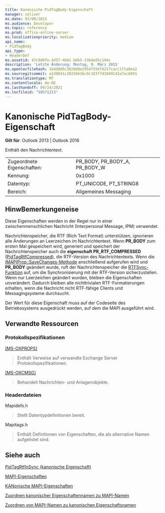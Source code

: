 ```yaml
---
title: Kanonische PidTagBody-Eigenschaft
manager: soliver
ms.date: 03/09/2015
ms.audience: Developer
ms.topic: reference
ms.prod: office-online-server
ms.localizationpriority: medium
api_name:
- PidTagBody
api_type:
- HeaderDef
ms.assetid: 47c0d0fe-4d57-4b81-bdb5-336de85c194c
description: 'Letzte Änderung: Montag, 9. März 2015'
ms.openlocfilehash: 1b4d8d6c3820d0e2954f556f6217cacc1f1a0ea2
ms.sourcegitcommit: a1d9041c20256616c9c183f7d1049142a7ac6991
ms.translationtype: MT
ms.contentlocale: de-DE
ms.lasthandoff: 09/24/2021
ms.locfileid: "59571213"
---
```

# <a name="pidtagbody-canonical-property"></a>Kanonische PidTagBody-Eigenschaft

  
  
**Gilt für**: Outlook 2013 | Outlook 2016 
  
Enthält den Nachrichtentext.
  
|||
|:-----|:-----|
|Zugeordnete Eigenschaften:  <br/> |PR_BODY, PR_BODY_A, PR_BODY_W  <br/> |
|Kennung:  <br/> |0x1000  <br/> |
|Datentyp:  <br/> |PT_UNICODE, PT_STRING8  <br/> |
|Bereich:  <br/> |Allgemeines Messaging  <br/> |
   
## <a name="remarks"></a>HinwBemerkungeneise

Diese Eigenschaften werden in der Regel nur in einer zwischenmenschlichen Nachricht (Interpersonal Message, IPM) verwendet. 
  
Nachrichtenspeicher, die RTF (Rich Text Format) unterstützen, ignorieren alle Änderungen an Leerzeichen im Nachrichtentext. Wenn **PR_BODY** zum ersten Mal gespeichert wird, generiert und speichert der Nachrichtenspeicher auch die **eigenschaft PR_RTF_COMPRESSED** ([PidTagRtfCompressed](pidtagrtfcompressed-canonical-property.md)), die RTF-Version des Nachrichtentexts. Wenn die [IMAPIProp::SaveChanges-Methode](imapiprop-savechanges.md) anschließend aufgerufen wird und **PR_BODY** geändert wurde, ruft der Nachrichtenspeicher die [RTFSync-Funktion](rtfsync.md) auf, um die Synchronisierung mit der RTF-Version sicherzustellen. Wenn nur Leerzeichen geändert wurden, bleiben die Eigenschaften unverändert. Dadurch bleiben alle nichttrivialen RTF-Formatierungen erhalten, wenn die Nachricht nicht RTF-fähige Clients und Messagingsysteme durchsucht. 
  
Der Wert für diese Eigenschaft muss auf der Codeseite des Betriebssystems ausgedrückt werden, auf dem die MAPI ausgeführt wird. 
  
## <a name="related-resources"></a>Verwandte Ressourcen

### <a name="protocol-specifications"></a>Protokollspezifikationen

[[MS-OXPROPS]](https://msdn.microsoft.com/library/f6ab1613-aefe-447d-a49c-18217230b148%28Office.15%29.aspx)
  
> Enthält Verweise auf verwandte Exchange Server Protokollspezifikationen.
    
[[MS-OXCMSG]](https://msdn.microsoft.com/library/7fd7ec40-deec-4c06-9493-1bc06b349682%28Office.15%29.aspx)
  
> Behandelt Nachrichten- und Anlagenobjekte.
    
### <a name="header-files"></a>Headerdateien

Mapidefs.h
  
> Stellt Datentypdefinitionen bereit.
    
Mapitags.h
  
> Enthält Definitionen von Eigenschaften, die als alternative Namen aufgelistet sind.
    
## <a name="see-also"></a>Siehe auch



[PidTagRtfInSync (kanonische Eigenschaft)](pidtagrtfinsync-canonical-property.md)


[MAPI-Eigenschaften](mapi-properties.md)
  
[KANonische MAPI-Eigenschaften](mapi-canonical-properties.md)
  
[Zuordnen kanonischer Eigenschaftennamen zu MAPI-Namen](mapping-canonical-property-names-to-mapi-names.md)
  
[Zuordnen von MAPI-Namen zu kanonischen Eigenschaftsnamen](mapping-mapi-names-to-canonical-property-names.md)

